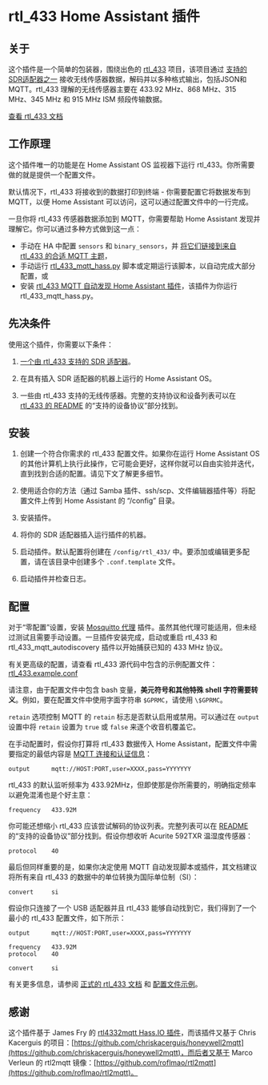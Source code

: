 # rtl_433 Home Assistant 插件

## 关于

这个插件是一个简单的包装器，围绕出色的 [rtl_433](https://github.com/merbanan/rtl_433) 项目，该项目通过 [支持的SDR适配器之一](https://triq.org/rtl_433/HARDWARE.html) 接收无线传感器数据，解码并以多种格式输出，包括JSON和MQTT。rtl_433 理解的无线传感器主要在 433.92 MHz、868 MHz、315 MHz、345 MHz 和 915 MHz ISM 频段传输数据。

[查看 rtl_433 文档](https://triq.org/rtl_433)

## 工作原理

这个插件唯一的功能是在 Home Assistant OS 监视器下运行 rtl_433。你所需要做的就是提供一个配置文件。

默认情况下，rtl_433 将接收到的数据打印到终端 - 你需要配置它将数据发布到MQTT，以便 Home Assistant 可以访问，这可以通过配置文件中的一行完成。

一旦你将 rtl_433 传感器数据添加到 MQTT，你需要帮助 Home Assistant 发现并理解它。你可以通过多种方式做到这一点：

  * 手动在 HA 中配置 `sensors` 和 `binary_sensors`，并 [将它们链接到来自 rtl_433 的合适 MQTT 主题](https://www.home-assistant.io/integrations/sensor.mqtt/)，
  * 手动运行 [rtl_433_mqtt_hass.py](https://github.com/merbanan/rtl_433/tree/master/examples/rtl_433_mqtt_hass.py) 脚本或定期运行该脚本，以自动完成大部分配置，或
  * 安装 [rtl_433 MQTT 自动发现 Home Assistant 插件](https://github.com/pbkhrv/rtl_433-hass-addons/tree/main/rtl_433_mqtt_autodiscovery)，该插件为你运行 rtl_433_mqtt_hass.py。

## 先决条件

使用这个插件，你需要以下条件：

 1. [一个由 rtl_433 支持的 SDR 适配器](https://triq.org/rtl_433/HARDWARE.html)。

 2. 在具有插入 SDR 适配器的机器上运行的 Home Assistant OS。

 3. 一些由 rtl_433 支持的无线传感器。完整的支持协议和设备列表可以在 [rtl_433 的 README](https://github.com/merbanan/rtl_433/blob/master/README.md) 的“支持的设备协议”部分找到。

## 安装

 1. 创建一个符合你需求的 rtl_433 配置文件。如果你在运行 Home Assistant OS 的其他计算机上执行此操作，它可能会更好，这样你就可以自由实验并迭代，直到找到合适的配置。请见下文了解更多细节。

 2. 使用适合你的方法（通过 Samba 插件、ssh/scp、文件编辑器插件等）将配置文件上传到 Home Assistant 的 “/config” 目录。

 3. 安装插件。

 5. 将你的 SDR 适配器插入运行插件的机器。

 5. 启动插件。默认配置将创建在 `/config/rtl_433/` 中。要添加或编辑更多配置，请在该目录中创建多个 `.conf.template` 文件。

 6. 启动插件并检查日志。

## 配置

对于“零配置”设置，安装 [Mosquitto 代理](https://github.com/home-assistant/addons/blob/master/mosquitto/DOCS.md) 插件。虽然其他代理可能适用，但未经过测试且需要手动设置。一旦插件安装完成，启动或重启 rtl_433 和 rtl_433_mqtt_autodiscovery 插件以开始捕获已知的 433 MHz 协议。

有关更高级的配置，请查看 rtl_433 源代码中包含的示例配置文件：[rtl_433.example.conf](https://github.com/merbanan/rtl_433/blob/master/conf/rtl_433.example.conf)

请注意，由于配置文件中包含 bash 变量，**美元符号和其他特殊 shell 字符需要转义**。例如，要在配置文件中使用字面字符串 `$GPRMC`，请使用 `\$GPRMC`。

`retain` 选项控制 MQTT 的 `retain` 标志是否默认启用或禁用。可以通过在 `output` 设置中将 `retain` 设置为 `true` 或 `false` 来逐个收音机覆盖它。

在手动配置时，假设你打算将 rtl_433 数据传入 Home Assistant，配置文件中需要指定的最低内容是 [MQTT 连接和认证信息](https://triq.org/rtl_433/OPERATION.html#mqtt-output)：

```
output      mqtt://HOST:PORT,user=XXXX,pass=YYYYYYY
```

rtl_433 的默认监听频率为 433.92MHz，但即使那是你所需要的，明确指定频率以避免混淆也是个好主意：

```
frequency   433.92M
```

你可能还想缩小 rtl_433 应该尝试解码的协议列表。完整列表可以在 [README](https://github.com/merbanan/rtl_433/blob/master/README.md) 的“支持的设备协议”部分找到。假设你想收听 Acurite 592TXR 温湿度传感器：

```
protocol    40
```

最后但同样重要的是，如果你决定使用 MQTT 自动发现脚本或插件，其文档建议将所有来自 rtl_433 的数据中的单位转换为国际单位制（SI）：

```
convert     si
```

假设你只连接了一个 USB 适配器并且 rtl_433 能够自动找到它，我们得到了一个最小的 rtl_433 配置文件，如下所示：

```
output      mqtt://HOST:PORT,user=XXXX,pass=YYYYYYY

frequency   433.92M
protocol    40

convert     si
```

有关更多信息，请参阅 [正式的 rtl_433 文档](https://triq.org/rtl_433) 和 [配置文件示例](https://github.com/merbanan/rtl_433/tree/master/conf)。

## 感谢

这个插件基于 James Fry 的 [rtl4332mqtt Hass.IO 插件](https://github.com/james-fry/hassio-addons/tree/master/rtl4332mqtt)，而该插件又基于 Chris Kacerguis 的项目：[https://github.com/chriskacerguis/honeywell2mqtt](https://github.com/chriskacerguis/honeywell2mqtt)，而后者又基于 Marco Verleun 的 rtl2mqtt 镜像：[https://github.com/roflmao/rtl2mqtt](https://github.com/roflmao/rtl2mqtt)。